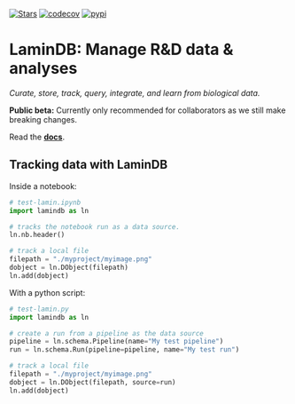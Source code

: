 [![Stars](https://img.shields.io/github/stars/laminlabs/lamindb?logo=GitHub&color=yellow)](https://github.com/laminlabs/lamindb)
[![codecov](https://codecov.io/gh/laminlabs/lamindb/branch/main/graph/badge.svg?token=VKMRJ7OWR3)](https://codecov.io/gh/laminlabs/lamindb)
[![pypi](https://img.shields.io/pypi/v/lamindb?color=blue&label=pypi%20package)](https://pypi.org/project/lamindb)

# LaminDB: Manage R&D data & analyses

_Curate, store, track, query, integrate, and learn from biological data._

**Public beta:** Currently only recommended for collaborators as we still make breaking changes.

Read the **[docs](https://lamin.ai/docs)**.

## Tracking data with LaminDB

Inside a notebook:

```python
# test-lamin.ipynb
import lamindb as ln

# tracks the notebook run as a data source.
ln.nb.header()

# track a local file
filepath = "./myproject/myimage.png"
dobject = ln.DObject(filepath)
ln.add(dobject)
```

With a python script:

```python
# test-lamin.py
import lamindb as ln

# create a run from a pipeline as the data source
pipeline = ln.schema.Pipeline(name="My test pipeline")
run = ln.schema.Run(pipeline=pipeline, name="My test run")

# track a local file
filepath = "./myproject/myimage.png"
dobject = ln.DObject(filepath, source=run)
ln.add(dobject)
```
